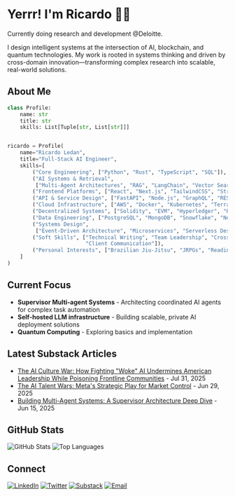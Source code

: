 # Yerrr! I'm Ricardo 👋🏾

Currently doing research and development @Deloitte.

I design intelligent systems at the intersection of AI, blockchain, and quantum technologies.
My work is rooted in systems thinking and driven by cross-domain innovation—transforming complex research into scalable,
real-world solutions.

## About Me

```python
class Profile:
    name: str
    title: str
    skills: List[Tuple[str, List[str]]]


ricardo = Profile(
    name="Ricardo Ledan",
    title="Full-Stack AI Engineer",
    skills=[
        ("Core Engineering", ["Python", "Rust", "TypeScript", "SQL"]),
        ("AI Systems & Retrieval",
         ["Multi-Agent Architectures", "RAG", "LangChain", "Vector Search", "ChromaDB", "Pinecone"]),
        ("Frontend Platforms", ["React", "Next.js", "TailwindCSS", "Streamlit"]),
        ("API & Service Design", ["FastAPI", "Node.js", "GraphQL", "REST"]),
        ("Cloud Infrastructure", ["AWS", "Docker", "Kubernetes", "Terraform", "Serverless"]),
        ("Decentralized Systems", ["Solidity", "EVM", "Hyperledger", "Hardhat", "Web3.js"]),
        ("Data Engineering", ["PostgreSQL", "MongoDB", "Snowflake", "Neo4j", "Data Modeling"]),
        ("Systems Design",
         ["Event-Driven Architecture", "Microservices", "Serverless Design", "Scalability & Resilience"]),
        ("Soft Skills", ["Technical Writing", "Team Leadership", "Cross-Functional Collaboration", "Mentorship",
                         "Client Communication"]),
        ("Personal Interests", ["Brazilian Jiu-Jitsu", "JRPGs", "Reading"]),
    ]
)
```

## Current Focus

- **Supervisor Multi-agent Systems** - Architecting coordinated AI agents for complex task automation
- **Self-hosted LLM infrastructure** - Building scalable, private AI deployment solutions
- **Quantum Computing** - Exploring basics and implementation

## Latest Substack Articles

<!-- SUBSTACK:START -->
- [The AI Culture War: How Fighting "Woke" AI Undermines American Leadership While Poisoning Frontline Communities](https://ricardoledan.substack.com/p/the-ai-culture-war-how-fighting-woke) - Jul 31, 2025
- [The AI Talent Wars: Meta's Strategic Play for Market Control](https://ricardoledan.substack.com/p/the-ai-talent-wars-metas-strategic) - Jun 29, 2025
- [Building Multi-Agent Systems: A Supervisor Architecture Deep Dive](https://ricardoledan.substack.com/p/building-multi-agent-systems-a-supervisor) - Jun 15, 2025
<!-- SUBSTACK:END -->

## GitHub Stats

![GitHub Stats](https://github-readme-stats.vercel.app/api?username=ricoledan&theme=dark&show_icons=true) ![Top Languages](https://github-readme-stats.vercel.app/api/top-langs/?username=ricoledan&theme=dark&layout=compact)

## Connect

[![LinkedIn](https://img.shields.io/badge/LinkedIn-0077B5?style=for-the-badge&logo=linkedin&logoColor=white)](https://linkedin.com/in/ricardoledan)
[![Twitter](https://img.shields.io/badge/Twitter-1DA1F2?style=for-the-badge&logo=twitter&logoColor=white)](https://x.com/ricardoledan)
[![Substack](https://img.shields.io/badge/Substack-FF6719?style=for-the-badge&logo=substack&logoColor=white)](https://ricardoledan.substack.com/)
[![Email](https://img.shields.io/badge/Email-D14836?style=for-the-badge&logo=gmail&logoColor=white)](mailto:ricardoledan+github@proton.me)
